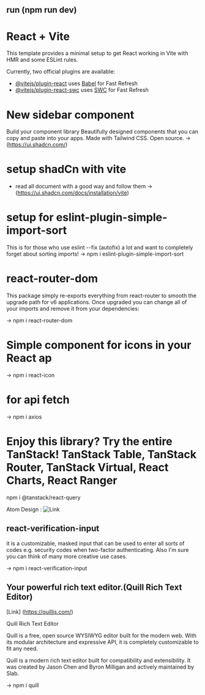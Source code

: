 ## run  (npm run dev)

# React + Vite

This template provides a minimal setup to get React working in Vite with HMR and some ESLint rules.

Currently, two official plugins are available:

- [@vitejs/plugin-react](https://github.com/vitejs/vite-plugin-react/blob/main/packages/plugin-react/README.md) uses [Babel](https://babeljs.io/) for Fast Refresh
- [@vitejs/plugin-react-swc](https://github.com/vitejs/vite-plugin-react-swc) uses [SWC](https://swc.rs/) for Fast Refresh


# New sidebar component
Build your component library
Beautifully designed components that you can copy and paste into your apps. Made with Tailwind CSS. Open source.
-> (https://ui.shadcn.com/)

# setup shadCn with vite
  
 * read all document with a good way and follow them 
-> (https://ui.shadcn.com/docs/installation/vite)

# setup for eslint-plugin-simple-import-sort
This is for those who use eslint --fix (autofix) a lot and want to completely forget about sorting imports!
-> npm i eslint-plugin-simple-import-sort

# react-router-dom
This package simply re-exports everything from react-router to smooth the upgrade path for v6 applications. Once upgraded you can change all of your imports and remove it from your dependencies:

-> npm i react-router-dom


#  Simple component for icons in your React ap
-> npm i react-icon

# for api fetch 
-> npm i axios

# Enjoy this library? Try the entire TanStack! TanStack Table, TanStack Router, TanStack Virtual, React Charts, React Ranger
npm i @tanstack/react-query

Atom Design : ![Link](https://medium.com/@janelle.wg/atomic-design-pattern-how-to-structure-your-react-application-2bb4d9ca5f97)


## react-verification-input

it is a customizable, masked input that can be used to enter all sorts of codes e.g. security codes when two-factor authenticating. Also I'm sure you can think of many more creative use cases.

-> npm i react-verification-input

 ## Your powerful rich text editor.(Quill Rich Text Editor)
  
  [Link] (https://quilljs.com/)

Quill Rich Text Editor

Quill is a free, open source WYSIWYG editor built for the modern web. With its modular architecture and expressive API, it is completely customizable to fit any need.   

Quill is a modern rich text editor built for compatibility and extensibility. It was created by Jason Chen and Byron Milligan and actively maintained by Slab.

-> npm i quill